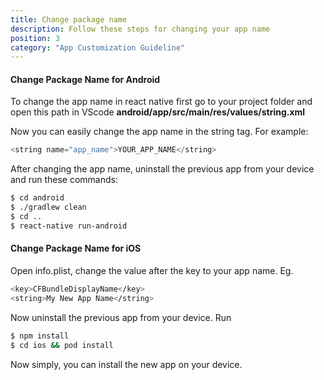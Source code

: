 ```yaml
---
title: Change package name
description: Follow these steps for changing your app name
position: 3
category: "App Customization Guideline"
---
```


#### Change Package Name for Android

To change the app name in react native first go to your project folder and open this path in VScode **android/app/src/main/res/values/string.xml**

Now you can easily change the app name in the string tag. For example:

```javascript
<string name="app_name">YOUR_APP_NAME</string>
```

After changing the app name, uninstall the previous app from your device and run these commands:

```bash
$ cd android
$ ./gradlew clean
$ cd ..
$ react-native run-android
```

#### Change Package Name for iOS

Open info.plist, change the value after the key to your app name. Eg.

```bash
<key>CFBundleDisplayName</key>
<string>My New App Name</string>
```

Now uninstall the previous app from your device. Run

```bash
$ npm install
$ cd ios && pod install
```

Now simply, you can install the new app on your device.
